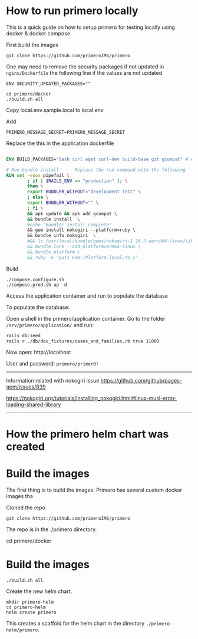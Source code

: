 
# How to run primero locally

This is a quick guide on how to setup primero for testing locally using docker & docker compose.

First build the images

```shell
git clone https://github.com/primeroIMS/primero
```

One may need to remove the security packages if not updated in `nginx/Dockerfile` the following line if the values are not updated
```
ENV SECURITY_UPDATED_PACKAGES=""
```


```shell
cd primero/docker
./build.sh all
```

Copy local.env.sample.local to local.env

Add
```shell 
PRIMERO_MESSAGE_SECRET=PRIMERO_MESSAGE_SECRET
```

Replace the this in the application dockerfile
```Dockerfile

ENV BUILD_PACKAGES="bash curl wget curl-dev build-base git gcompat" # Add gcompat

# Run bundle install  --- Replace the run command with the following
RUN set -euox pipefail \
        ; if [ $RAILS_ENV == "production" ]; \
        then \
        export BUNDLER_WITHOUT="development test" \
        ; else \
        export BUNDLER_WITHOUT="" \
        ; fi \
        && apk update && apk add gcompat \
        && bundle install  \
        #echo "Bundler install complete"
        && gem install nokogiri --platform=ruby \ 
        && bundle info nokogiri  \
        #&& ls /usr/local/bundle/gems/nokogiri-1.16.5-aarch64-linux/lib/nokogiri/3.3/ \
        && bundle lock --add-platform=arm64-linux \
        && bundle platform \
        && ruby -e 'puts Gem::Platform.local.to_s'
```


Build 
```shell
./compose.configure.sh
./compose.prod.sh up -d
```

Access the application container and run  to populate the database

To populate the database:

Open a shell in the primero/application container. Go to the folder `/srv/primero/application/`
and run:

```sh
rails db:seed
rails r ./db/dev_fixtures/cases_and_families.rb true 11000
```

Now open: 
http://localhost


User and password: `primero/primer0!`



----
Information related with nokogiri issue
https://github.com/github/pages-gem/issues/839

https://nokogiri.org/tutorials/installing_nokogiri.html#linux-musl-error-loading-shared-library










----------------

# How the primero helm chart was created


# Build the images

The first thing is to build the images.
Primero has several custom docker images tha


Cloned the repo

```shell
git clone https://github.com/primeroIMS/primero
```
The repo is in the ./primero directory.

cd primero/docker

# Build the images

```shell
./build.sh all
```


Create the new helm chart.

```shell
mkdir primero-helm
cd primero-helm
helm create primero
```
This creates a scaffold for the helm chart in the directory `./primero-helm/primero`.



